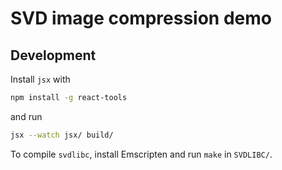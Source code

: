 # SVD image compression demo

## Development

Install `jsx` with

```bash
npm install -g react-tools
```

and run

```bash
jsx --watch jsx/ build/
```

To compile `svdlibc`, install Emscripten and run `make` in `SVDLIBC/`.
